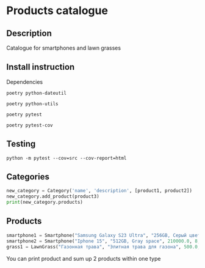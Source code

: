 # Products catalogue

## Description

Catalogue for smartphones and lawn grasses

## Install instruction

Dependencies

```poetry python-dateutil```

```poetry python-utils```

```poetry pytest```

```poetry pytest-cov```

## Testing
```python -m pytest --cov=src --cov-report=html```

## Categories

```python
new_category = Category('name', 'description', [product1, product2])
new_category.add_product(product3)
print(new_category.products)
```

## Products
```python
smartphone1 = Smartphone("Samsung Galaxy S23 Ultra", "256GB, Серый цвет, 200MP камера", 180000.0, 5, 95.5, "S23 Ultra", 256, "Серый")
smartphone2 = Smartphone("Iphone 15", "512GB, Gray space", 210000.0, 8, 98.2, "15", 512, "Gray space")
grass1 = LawnGrass("Газонная трава", "Элитная трава для газона", 500.0, 20, "Россия", "7 дней", "Зеленый")
```
You can print product and sum up 2 products within one type 
